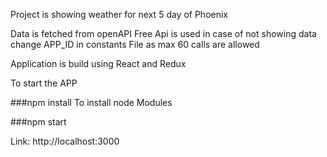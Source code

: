 Project is showing weather for next 5 day of Phoenix

Data is fetched from openAPI
Free Api is used in case of not showing data change APP_ID in constants File
as max 60 calls are allowed

Application is build using React and Redux

To start the APP

###npm install 
To install node Modules

###npm start

Link: http://localhost:3000